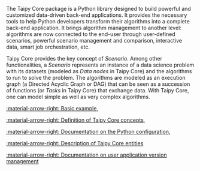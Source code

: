 The Taipy Core package is a Python library designed to build powerful and customized data-driven
back-end applications. It provides the necessary tools to help Python developers transform their
algorithms into a complete back-end application. It brings algorithm management to another level:
algorithms are now connected to the end-user through user-defined scenarios, powerful scenario
management and comparison, interactive data, smart job orchestration, etc.

Taipy Core provides the key concept of *Scenario*. Among other functionalities, a *Scenario*
represents an instance of a data science problem with its datasets (modeled as *Data nodes* in Taipy
Core) and the algorithms to run to solve the problem. The algorithms are modeled as an execution
graph (a Directed Acyclic Graph or DAG) that can be seen as a succession of functions (or *Tasks* in
Taipy Core) that exchange data. With Taipy Core, one can model simple as well as very complex
algorithms.

[:material-arrow-right: Basic example](basic_examples/index.md),

[:material-arrow-right: Definition of Taipy Core concepts](concepts/index.md),

[:material-arrow-right: Documentation on the Python configuration](config/index.md),

[:material-arrow-right: Description of Taipy Core entities](entities/index.md)

[:material-arrow-right: Documentation on user application version management](versioning/index.md)
